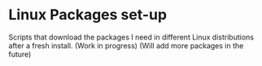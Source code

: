 # Linux Packages set-up
Scripts that download the packages I need in different Linux distributions after a fresh install.
(Work in progress)
(Will add more packages in the future)
